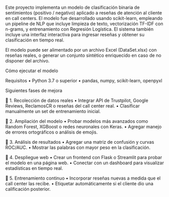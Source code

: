 Este proyecto implementa un modelo de clasificación binaria de sentimientos (positivo / negativo) aplicado a reseñas de atención al cliente en call centers. El modelo fue desarrollado usando scikit-learn, empleando un pipeline de NLP que incluye limpieza de texto, vectorización TF-IDF con n-grams, y entrenamiento con Regresión Logística.
El sistema también incluye una interfaz interactiva para ingresar reseñas y obtener su clasificación en tiempo real.

El modelo puede ser alimentado por un archivo Excel (DataSet.xlsx) con reseñas reales, o generar un conjunto sintético enriquecido en caso de no disponer del archivo. 

Cómo ejecutar el modelo

Requisitos
	•	Python 3.7 o superior
	•	pandas, numpy, scikit-learn, openpyxl


 Siguientes fases de mejora

🔹 1. Recolección de datos reales
	•	Integrar API de Trustpilot, Google Reviews, ReclamosCR o reseñas del call center real.
	•	Clasificar manualmente un set de entrenamiento inicial.

🔹 2. Ampliación del modelo
	•	Probar modelos más avanzados como Random Forest, XGBoost o redes neuronales con Keras.
	•	Agregar manejo de errores ortográficos o análisis de emojis.

🔹 3. Análisis de resultados
	•	Agregar una matriz de confusión y curvas ROC/AUC.
	•	Mostrar las palabras con mayor peso en la clasificación.

🔹 4. Despliegue web
	•	Crear un frontend con Flask o Streamlit para probar el modelo en una página web.
	•	Conectar con un dashboard para visualizar estadísticas en tiempo real.

🔹 5. Entrenamiento continuo
	•	Incorporar reseñas nuevas a medida que el call center las recibe.
	•	Etiquetar automáticamente si el cliente dio una calificación posterior.
